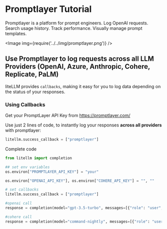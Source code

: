 # Promptlayer Tutorial

Promptlayer is a platform for prompt engineers. Log OpenAI requests. Search usage history. Track performance. Visually manage prompt templates.

<Image img={require('../../img/promptlayer.png')} />

## Use Promptlayer to log requests across all LLM Providers (OpenAI, Azure, Anthropic, Cohere, Replicate, PaLM)

liteLLM provides `callbacks`, making it easy for you to log data depending on the status of your responses.

### Using Callbacks

Get your PromptLayer API Key from https://promptlayer.com/

Use just 2 lines of code, to instantly log your responses **across all providers** with promptlayer:

```python
litellm.success_callback = ["promptlayer"]

```

Complete code

```python
from litellm import completion

## set env variables
os.environ["PROMPTLAYER_API_KEY"] = "your"

os.environ["OPENAI_API_KEY"], os.environ["COHERE_API_KEY"] = "", ""

# set callbacks
litellm.success_callback = ["promptlayer"]

#openai call
response = completion(model="gpt-3.5-turbo", messages=[{"role": "user", "content": "Hi 👋 - i'm openai"}])

#cohere call
response = completion(model="command-nightly", messages=[{"role": "user", "content": "Hi 👋 - i'm cohere"}])
```

